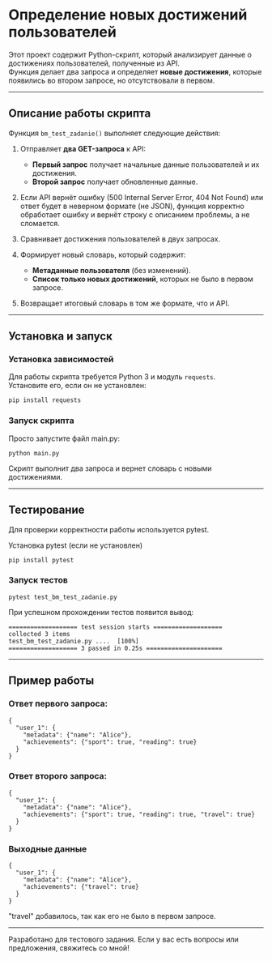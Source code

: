 # Определение новых достижений пользователей

Этот проект содержит Python-скрипт, который анализирует данные о достижениях пользователей, полученные из API.  
Функция делает два запроса и определяет **новые достижения**, которые появились во втором запросе, но отсутствовали в первом.

---

##  Описание работы скрипта

Функция `bm_test_zadanie()` выполняет следующие действия:

1. Отправляет **два GET-запроса** к API:  
   - **Первый запрос** получает начальные данные пользователей и их достижения.  
   - **Второй запрос** получает обновленные данные.  


2. Если API вернёт ошибку (500 Internal Server Error, 404 Not Found) или ответ будет в неверном формате (не JSON),
функция корректно обработает ошибку и вернёт строку с описанием проблемы, а не сломается.


3. Сравнивает достижения пользователей в двух запросах.  


4. Формирует новый словарь, который содержит:  
   - **Метаданные пользователя** (без изменений).  
   - **Список только новых достижений**, которых не было в первом запросе.  


5. Возвращает итоговый словарь в том же формате, что и API.

---

##  Установка и запуск

### Установка зависимостей
Для работы скрипта требуется Python 3 и модуль `requests`.  
Установите его, если он не установлен:


    pip install requests

### Запуск скрипта
Просто запустите файл main.py:

    python main.py
Скрипт выполнит два запроса и вернет словарь с новыми достижениями.

---
## Тестирование
Для проверки корректности работы используется pytest.

Установка pytest (если не установлен)

    pip install pytest
### Запуск тестов

    pytest test_bm_test_zadanie.py
При успешном прохождении тестов появится вывод:


    =================== test session starts ===================
    collected 3 items
    test_bm_test_zadanie.py ....  [100%]
    =================== 3 passed in 0.25s =====================
---
## Пример работы

### Ответ первого запроса:


    {
      "user_1": {
        "metadata": {"name": "Alice"},
        "achievements": {"sport": true, "reading": true}
      }
    }
### Ответ второго запроса:

    {
      "user_1": {
        "metadata": {"name": "Alice"},
        "achievements": {"sport": true, "reading": true, "travel": true}
      }
    }
### Выходные данные

    {
      "user_1": {
        "metadata": {"name": "Alice"},
        "achievements": {"travel": true}
      }
    }
"travel" добавилось, так как его не было в первом запросе.

---

Разработано для тестового задания.
Если у вас есть вопросы или предложения, свяжитесь со мной!